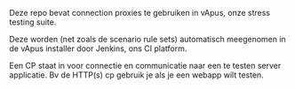 Deze repo bevat connection proxies te gebruiken in vApus, onze stress testing suite.

Deze worden (net zoals de scenario rule sets) automatisch meegenomen in de vApus installer door Jenkins, ons CI platform.

Een CP staat in voor connectie en communicatie naar een te testen server applicatie. Bv de HTTP(s) cp gebruik je als je een webapp wilt testen.